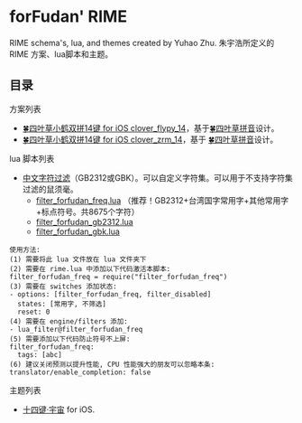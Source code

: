 # forFudan' RIME
RIME schema's, lua, and themes created by Yuhao Zhu. 朱宇浩所定义的 RIME 方案、lua脚本和主题。


## 目录
方案列表
- [🍀️四叶草小鹤双拼14键 for iOS clover_flypy_14](https://github.com/forFudan/rime/tree/main/clover_flypy_14)，基于[🍀️四叶草拼音](https://github.com/fkxxyz/rime-cloverpinyin)设计。
- [🍀️四叶草小鹤双拼14键 for iOS clover_zrm_14](https://github.com/forFudan/rime/tree/main/clover_zrm_14)，基于 [🍀️四叶草拼音](https://github.com/fkxxyz/rime-cloverpinyin)设计。

lua 脚本列表
- [中文字符过滤](https://github.com/forFudan/rime/tree/main/lua/character_filter)（GB2312或GBK）。可以自定义字符集。可以用于不支持字符集过滤的鼠须毫。
  - [filter_forfudan_freq.lua](https://github.com/forFudan/rime/blob/main/lua/character_filter/filter_forfudan_freq.lua) （推荐！GB2312+台湾国字常用字+其他常用字+标点符号。共8675个字符）
  - [filter_forfudan_gb2312.lua](https://github.com/forFudan/rime/blob/main/lua/character_filter/filter_forfudan_gb2312.lua)
  - [filter_forfudan_gbk.lua](https://github.com/forFudan/rime/blob/main/lua/character_filter/filter_forfudan_gbk.lua)

```
使用方法:
(1) 需要将此 lua 文件放在 lua 文件夹下
(2) 需要在 rime.lua 中添加以下代码激活本脚本:
filter_forfudan_freq = require("filter_forfudan_freq")
(3) 需要在 switches 添加状态:
- options: [filter_forfudan_freq, filter_disabled]
  states: [常用字, 不筛选]
  reset: 0
(4) 需要在 engine/filters 添加:
- lua_filter@filter_forfudan_freq
(5) 需要添加以下代码防止符号不上屏:
filter_forfudan_freq:
  tags: [abc]
(6) 建议关闭预测以提升性能, CPU 性能强大的朋友可以忽略本条:
translator/enable_completion: false
```

主题列表
- [十四键·宇宙](https://github.com/forFudan/rime/tree/main/theme/cosmic14key) for iOS.